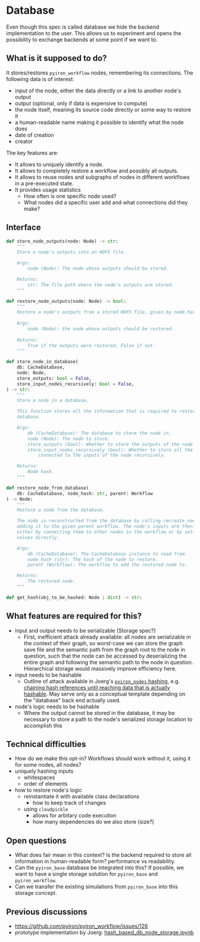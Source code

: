 # Database
Even though this spec is called database we hide the backend implementation to the user. This allows us to experiment and opens the possibility to exchange backends at some point if we want to.

## What is it supposed to do?
It stores/restores `pyiron_workflow` nodes, remembering its connections. 
The following data is of interest:
 - input of the node, either the data directly or a link to another node's output
 - output (optional, only if data is expensive to compute)
 - the node itself, meaning its source code directly or some way to restore it
 - a human-readable name making it possible to identify what the node does
 - date of creation
 - creator

The key features are:
 - It allows to uniquely identify a node.
 - It allows to completely restore a workflow and possibly all outputs.
 - It allows to reuse nodes and subgraphs of nodes in different workflows in a pre-executed state.
 - It provides usage statistics
   - How often is one specific node used?
   - What nodes did a specific user add and what connections did they make?

## Interface
```python
def store_node_outputs(node: Node) -> str:
    """
    Store a node's outputs into an HDF5 file.

    Args:
        node (Node): The node whose outputs should be stored.

    Returns:
        str: The file path where the node's outputs are stored.
    """

def restore_node_outputs(node: Node) -> bool:
    """
    Restore a node's outputs from a stored HDF5 file, given by node.hash.
    
    Args:
        node (Node): the node whose outputs should be restored.
    
    Returns:
        True if the outputs were restored, False if not.
    """

def store_node_in_database(
    db: CacheDatabase,
    node: Node,
    store_outputs: bool = False,
    store_input_nodes_recursively: bool = False,
) -> str:
    """
    Store a node in a database.

    This function stores all the information that is required to restore a node from the
    database.

    Args:
        db (CacheDatabase): The database to store the node in.
        node (Node): The node to store.
        store_outputs (bool): Whether to store the outputs of the node as well.
        store_input_nodes_recursively (bool): Whether to store all the nodes that are
            connected to the inputs of the node recursively.

    Returns:
        Node hash.
    """

def restore_node_from_database(
    db: CacheDatabase, node_hash: str, parent: Workflow
) -> Node:
    """
    Restore a node from the database.

    The node is reconstructed from the database by calling recreate_node and
    adding it to the given parent workflow. The node's inputs are then restored
    either by connecting them to other nodes in the workflow or by setting their
    values directly.

    Args:
        db (CacheDatabase): The CacheDatabase instance to read from.
        node_hash (str): The hash of the node to restore.
        parent (Workflow): The workflow to add the restored node to.

    Returns:
        The restored node.
    """

def get_hash(obj_to_be_hashed: Node | dict) -> str:
```

## What features are required for this?
 - input and output needs to be serializable (Storage spec?)
   - First, inefficient attack already available: all nodes are serializable in the context of their graph, so worst-case we can store the graph save file and the semantic path from the graph root to the node in question, such that the node can be accessed by deserializing the entire graph and following the semantic path to the node in question. Hierarchical storage would massively improve efficiency here.
 - input needs to be hashable
   - Outline of attack available in Joerg's [`pyiron_nodes` hashing](https://github.com/pyiron/pyiron_nodes/blob/main/pyiron_nodes/development/hash_based_storage.py), e.g. [chaining hash references until reaching data that is actually hashable](https://github.com/pyiron/pyiron_nodes/blob/bb4a4c8cc4a57c2c028a591131e76c0d19fa3956/pyiron_nodes/development/hash_based_storage.py#L477). May serve only as a conceptual template depending on the "database" back end actually used.
 - node's logic needs to be hashable
   - Where the output cannot be stored in the database, it may be necessary to store a path to the node's serialized storage location to accomplish this  

## Technical difficulties
 - How do we make this opt-in? Workflows should work without it, using it for some nodes, all nodes?
 - uniquely hashing inputs
   - whitespaces
   - order of elements
 - how to restore node's logic
   - reinstantiate it with available class declarations
     - how to keep track of changes
   - using `cloudpickle`
     - allows for arbitary code execution
     - how many dependencies do we also store (size?)

## Open questions
 - What does fair mean in this context? Is the backend required to store all information in human-readable form? performance vs readability.
 - Can the `pyiron_base` database be integrated into this? If possible, we want to have a single storage solution for `pyiron_base` and `pyiron_workflow`.
 - Can we transfer the existing simulations from `pyiron_base` into this storage concept.

## Previous discussions
 - https://github.com/pyiron/pyiron_workflow/issues/126
 - prototype implementation by Joerg: [hash_based_db_node_storage.ipynb](https://github.com/pyiron/pyiron_nodes/blob/main/notebooks/hash_based_db_node_storage.ipynb)
